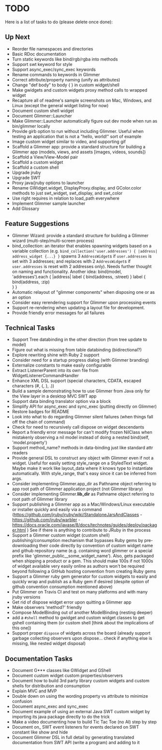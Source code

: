 # TODO

Here is a list of tasks to do (please delete once done):

## Up Next

- Reorder file namespaces and directories
- Basic RDoc documentation
- Turn static keywords like bind/rgb/rgba into methods
- Support swt keyword for style
- Support async_exec/sync_exec keywords
- Rename commands to keywords in Glimmer
- Correct attribute/property naming (unify as attributes)
- Change "def body" to body { } in custom widget/shell
- Make gwidgets and custom widgets proxy method calls to wrapped widget
- Recapture all of readme's sample screenshots on Mac, Windows, and Linux (except the general widget listing for now)
- Document custom shell widget
- Document Glimmer::Launcher
- Make Glimmer::Launcher automatically figure out dev mode when run as bin/glimmer locally
- Provide girb option to run without including Glimmer. Useful when testing an application that is not a "hello, world!" sort of example
- Image custom widget similar to video, and supporting gif
- Scaffold a Glimmer app: provide a standard structure for building a Glimmer app (models, views, and assets [images, videos, sounds])
- Scaffold a View/View-Model pair
- Scaffold a custom widget
- Scaffold a custom shell
- Upgrade jruby
- Upgrade SWT
- Proxy java/jruby options to launcher
- Rename GWidget.widget, DisplayProxy.display, and GColor.color methods to just swt_widget, swt_display, and swt_color
- Use right requires in relation to load_path everywhere
- Implement Glimmer sample launcher
- Add Glossary


## Feature Suggestions
- Glimmer Wizard: provide a standard structure for building a Glimmer wizard (multi-step/multi-screen process)
- bind_collection: an iterator that enables spawning widgets based on a variable collection (e.g. `bind_collection('user.addresses') { |address| address_widget {...} }` spawns 3 `AddressWidget`s if `user.addresses` is set with 3 addresses; and replaces with 2 `AddressWidget`s if `user.addresses` is reset with 2 addresses only). Needs further thought on naming and functionality.
Another idea:
bind(model, 'addresses').each { |address|
  label {
    bind(address, :street)
  }
  label {
    bind(address, :zip)    
  }
}
- Automatic relayout of "glimmer components" when disposing one or as an option
- Consider easy rerendering support for Glimmer upon processing events
- Support re-rendering when updating a layout file for development.
- Provide friendly error messages for all failures

## Technical Tasks

- Support Tree databinding in the other direction (from tree update to model)
- Figure out what is missing from table databinding (bidirectional?)
- Explore rewriting shine with Ruby 2 support
- Consider need for a startup progress dialog (with Glimmer branding)
- Externalize constants to make easily configurable
- Extract ListenerParent into its own file from WidgetListenerCommandHandler
- Enhance XML DSL support (special characters, CDATA, escaped characters (#, {, }, .))
- Build a sample demonstrating how to use Glimmer from Java only for the View layer in a desktop MVC SWT app
- Support data binding translator option via a block
- Simplify API for async_exec and sync_exec (putting directly on Glimmer)
- Restore badges for README
- Look into what to do regarding Glimmer silent failures (when things fall off the chain of command)
- Check for need to recursively call dispose on widget descendants
- Report a friendly error message for  can't modify frozen NilClass when mistakenly observing a nil model instead of doing a nested bind(self, 'model.property')
- Support method_name? methods in data-binding just like standard attr readers
- Provide general DSL to construct any object with Glimmer even if not a widget. Useful for easily setting style_range on a StyledText widget. Maybe make it work like layout_data where it knows type to instantiate automatically. With style_range, that's easy since it can be inferred from args.
- Consider implementing Glimmer.app_dir as Pathname object referring to app root path of Glimmer application project (not Glimmer library)
- Consider implementing Glimmer.__lib_dir__ as Pathname object referring to root path of Glimmer library
- Support publishing a Glimmer app as a Mac/Windows/Linux executable or installer quickly and easily via a command (https://github.com/jruby/jruby/wiki/StandaloneJarsAndClasses - https://github.com/jruby/warbler - https://docs.oracle.com/javase/8/docs/technotes/guides/deploy/packager.html ) See if there is anything to contribute to JRuby in the process
- Support a Glimmer custom widget (custom shell) publishing/consumption mechanism that bypasses Ruby gems by pre-downloading their code directly by convention of custom widget name and github repository name (e.g. containing word glimmer or a special prefix like 'glimmer_public__some_widget_name'). Also, gets packaged when shipping a product or a gem. This should make 100s if not 1000s of widget available very easily online as authors won't be required beyond following a GitHub hosting convention from creating Ruby gems
- Support a Glimmer ruby gem generator for custom widgets to easily and quickly wrap and publish as a Ruby gem if desired (despite option of github convention consumption mentioned above)
- Put Glimmer on Travis CI and test on many platforms and with many jruby versions
- Get rid of dispose widget error upon quitting a Glimmer app
- Make observers 'method?' friendly
- Compose ModelBinding out of another ModelBinding (nesting deeper)
- add a `#shell` method to gwidget and custom widget classes to get gshell containing them (or custom shell [think about the implications of this one])
- Support proper `dispose` of widgets across the board (already support garbage collecting observers upon dispose... check if anything else is missing, like nested widget disposal)

## Documentation Tasks
- Document G*** classes like GWidget and GShell
- Document custom widget custom properties/observers
- Document how to build 3rd party library custom widgets and custom shells for distribution and consumption
- Explain MVC and MVP
- Double down on using the wording property vs attribute to minimize confusion
- Document async_exec and sync_exec
- Document example of using an external Java SWT custom widget by importing its java package directly to do the trick
- Make a video documenting how to build Tic Tac Toe (no AI) step by step
- Document on_ SWT event listeners for events declared on SWT constant like show and hide
- Document Glimmer DSL in full detail by generating translated documentation from SWT API (write a program) and adding to it
